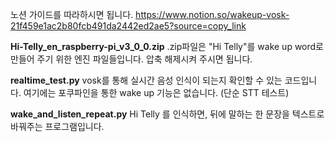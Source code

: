 노션 가이드를 따라하시면 됩니다.
https://www.notion.so/wakeup-vosk-21f459e1ac2b80fcb491da2442ed2ae5?source=copy_link

**Hi-Telly_en_raspberry-pi_v3_0_0.zip**
.zip파일은 "Hi Telly"를 wake up word로 만들어 주기 위한 엔진 파일들입니다. 압축 해제시켜 주시면 됩니다.

**realtime_test.py**
vosk를 통해 실시간 음성 인식이 되는지 확인할 수 있는 코드입니다. 
여기에는 포쿠파인을 통한 wake up 기능은 없습니다. (단순 STT 테스트)

**wake_and_listen_repeat.py**
Hi Telly 를 인식하면, 뒤에 말하는 한 문장을 텍스트로 바꿔주는 프로그램입니다.
